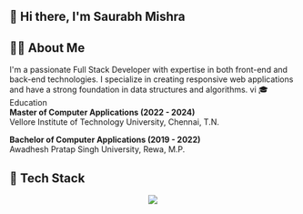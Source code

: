 ## 👋 Hi there, I'm Saurabh Mishra
<!--
**** is a ✨ _special_ ✨ repository because its `README.md` (this file) appears on your GitHub profile.
-->
## 👨‍💻 About Me

I'm a passionate Full Stack Developer with expertise in both front-end and back-end technologies. I specialize in creating responsive web applications and have a strong foundation in data structures and algorithms.
vi
🎓 Education  <br/>
**Master of Computer Applications (2022 - 2024)**  
Vellore Institute of Technology University, Chennai, T.N.

**Bachelor of Computer Applications (2019 - 2022)**  
Awadhesh Pratap Singh University, Rewa, M.P.

## 🚀 Tech Stack

<p align="center">
  <a href="https://skillicons.dev">
    <img src="https://skillicons.dev/icons?i=js,html,css,bootstrap,jquery,nodejs,php,react,mongodb,mysql,discord,aws,c,cpp,python,java,selenium,github,docker,kubernetes,notion,pycharm,tailwind,codepen,anaconda,eclipse,linux,tensorflow,visualstudio,vite," />
  </a>
</p>

